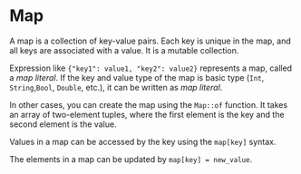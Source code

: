# Map

A map is a collection of key-value pairs. Each key is unique in the map, and all keys are associated with a value. It is a mutable collection.

Expression like `{"key1": value1, "key2": value2}` represents a map, called a *map literal*. If the key and value type of the map is basic type (`Int`, `String`,`Bool`, `Double`, etc.), it can be written as *map literal*. 

In other cases, you can create the map using the `Map::of` function. It takes an array of two-element tuples, where the first element is the key and the second element is the value.

Values in a map can be accessed by the key using the `map[key]` syntax. 

The elements in a map can be updated by `map[key] = new_value`. 

